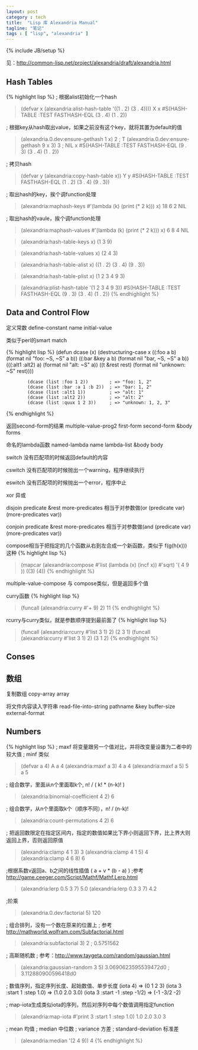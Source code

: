 ```yaml
---
layout: post
category : tech
title:  "Lisp 库 Alexandria Manual"
tagline: "笔记"
tags : [ "lisp", "alexandria" ] 
---
```

{% include JB/setup %}

见：http://common-lisp.net/project/alexandria/draft/alexandria.html

## Hash Tables

{% highlight lisp %}
; 根据alist初始化一个hash
> (defvar x (alexandria:alist-hash-table '((1 . 2) (3 . 4))))
X
> x
#S(HASH-TABLE :TEST FASTHASH-EQL (3 . 4) (1 . 2))

; 根据key从hash取出value，如果之前没有这个key，就将其置为default的值
> (alexandria.0.dev:ensure-gethash 1 x)
2 ;
T
> (alexandria.0.dev:ensure-gethash 9 x 3)
3 ;
NIL
> x
#S(HASH-TABLE :TEST FASTHASH-EQL (9 . 3) (3 . 4) (1 . 2))

; 拷贝hash
> (defvar y (alexandria:copy-hash-table x))
Y
> y
#S(HASH-TABLE :TEST FASTHASH-EQL (1 . 2) (3 . 4) (9 . 3))


; 取出hash的key，挨个调function处理
> (alexandria:maphash-keys #'(lambda (k) (print (* 2 k))) x)
18
6
2
NIL

; 取出hash的vaule，挨个调function处理
> (alexandria:maphash-values #'(lambda (k) (print (* 2 k))) x)
6
8
4
NIL

> (alexandria:hash-table-keys x)
(1 3 9)

> (alexandria:hash-table-values x)
(2 4 3)

> (alexandria:hash-table-alist x)
((1 . 2) (3 . 4) (9 . 3))

> (alexandria:hash-table-plist x)
(1 2 3 4 9 3)

> (alexandria:plist-hash-table '(1 2 3 4 9 3))
#S(HASH-TABLE :TEST FASTHASH-EQL (9 . 3) (3 . 4) (1 . 2))
{% endhighlight %}

## Data and Control Flow

定义常数 define-constant name initial-value 

类似于perl的smart match

{% highlight lisp %}
           (defun dcase (x)
             (destructuring-case x
               ((:foo a b)
                (format nil "foo: ~S, ~S" a b))
               ((:bar &key a b)
                (format nil "bar, ~S, ~S" a b))
               (((:alt1 :alt2) a)
                (format nil "alt: ~S" a))
               ((t &rest rest)
                (format nil "unknown: ~S" rest))))
    

            (dcase (list :foo 1 2))        ; => "foo: 1, 2"
            (dcase (list :bar :a 1 :b 2))  ; => "bar: 1, 2"
            (dcase (list :alt1 1))         ; => "alt: 1"
            (dcase (list :alt2 2))         ; => "alt: 2"
            (dcase (list :quux 1 2 3))     ; => "unknown: 1, 2, 3"
{% endhighlight %}

返回second-form的结果 multiple-value-prog2 first-form second-form &body forms

命名的lambda函数 named-lambda name lambda-list &body body

switch 没有匹配项的时候返回default的内容

cswitch 没有匹配项的时候抛出一个warning，程序继续执行

eswitch 没有匹配项的时候抛出一个error，程序中止

xor 异或

disjoin predicate &rest more-predicates 相当于对参数做(or (predicate var) (more-predicates var))

conjoin predicate &rest more-predicates 相当于对参数做(and (predicate var) (more-predicates var))

compose相当于把指定的几个函数从右到左合成一个新函数，类似于 f(g(h(x))) 这种
{% highlight lisp %}
> (mapcar (alexandria:compose #'list (lambda (x) (incf x)) #'sqrt) '( 4 9 ))
((3) (4))
{% endhighlight %}

multiple-value-compose 与 compose类似，但是返回多个值

curry函数
{% highlight lisp %}
>  (funcall (alexandria:curry #'+ 9) 2)
11
{% endhighlight %}

rcurry与curry类似，就是参数顺序提到最前面了
{% highlight lisp %}
>  (funcall (alexandria:rcurry #'list 3 1) 2)
(2 3 1)
>  (funcall (alexandria:curry #'list 3 1) 2)
(3 1 2)
{% endhighlight %}

## Conses

## 数组

复制数组  copy-array array

将文件内容读入字符串  read-file-into-string pathname &key buffer-size external-format

## Numbers

{% highlight lisp %}
; maxf 将变量跟另一个值对比，并将改变量设置为二者中的较大值
; minf 类似
> (defvar a 4)
A
> a
4
> (alexandria:maxf a 3)
4
> a
4
> (alexandria:maxf a 5)
5
> a
5

; 组合数学，里面从n个里面取k个, n! / ( k! * (n-k)! )
> (alexandria:binomial-coefficient 4 2)
6

; 组合数学，从n个里面取k个（顺序不同），n! / (n-k)!
> (alexandria:count-permutations 4 2)
6

; 把返回数限定在指定区间内，指定的数值如果比下界小则返回下界，比上界大则返回上界，否则返回原值
> (alexandria:clamp 4 1 3)
3
> (alexandria:clamp 4 1 5)
4
> (alexandria:clamp 4 6 8)
6

;根据系数v返回a、b之间的线性插值 ( a +  v * (b - a) )
;参考 http://game.ceeger.com/Script/Mathf/Mathf.Lerp.html
> (alexandria:lerp 0.5 3 7)
5.0
> (alexandria:lerp 0.3 3 7)
4.2

;阶乘 
> (alexandria.0.dev:factorial 5)
120

; 组合排列，没有一个数在原来的位置上
; 参考 http://mathworld.wolfram.com/Subfactorial.html
> (alexandria:subfactorial 3)
2 ;
0.5751562

; 高斯随机数
; 参考：http://www.taygeta.com/random/gaussian.html
> (alexandria:gaussian-random 3 5)
3.0690623595539472d0 ;
3.112880900596418d0


; 数值序列，指定序列长度、起始数值、单步长度
(iota 4) => (0 1 2 3)
(iota 3 :start 1 :step 1.0)   => (1.0 2.0 3.0)
(iota 3 :start -1 :step -1/2) => (-1 -3/2 -2)


; map-iota生成类似iota的序列，然后对序列中每个数值调用指定function
> (alexandria:map-iota #'print 3 :start 1 :step 1.0)
1.0
2.0
3.0
3

; mean 均值
; median 中位数
; variance 方差
; standard-deviation 标准差
> (alexandria:median '(2 4 9))
4
{% endhighlight %}
